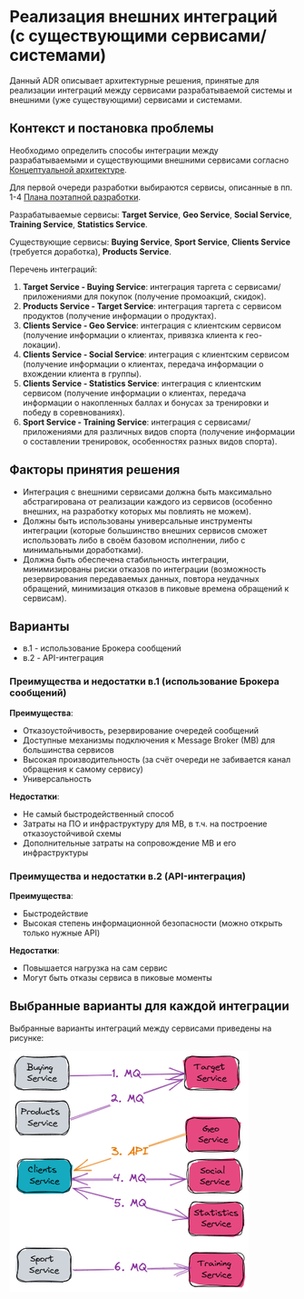# Реализация внешних интеграций (с существующими сервисами/ системами)

Данный ADR описывает архитектурные решения, принятые для реализации интеграций между сервисами разрабатываемой системы и внешними (уже существующими) сервисами и системами.

## Контекст и постановка проблемы

Необходимо определить способы интеграции между разрабатываемыми и существующими внешними сервисами согласно [Концептуальной архитектуре](https://github.com/Lana8888/trans-sport/blob/main/04%20-%20conceptual-architecture.md#%D0%BA%D0%BE%D0%BD%D1%86%D0%B5%D0%BF%D1%82%D1%83%D0%B0%D0%BB%D1%8C%D0%BD%D0%B0%D1%8F-%D0%B0%D1%80%D1%85%D0%B8%D1%82%D0%B5%D0%BA%D1%82%D1%83%D1%80%D0%B0).

Для первой очереди разработки выбираются сервисы, описанные в пп. 1-4 [Плана поэтапной разработки](https://github.com/Lana8888/trans-sport/blob/main/06-plan.md#%D0%BF%D0%BB%D0%B0%D0%BD-%D0%BF%D0%BE%D1%8D%D1%82%D0%B0%D0%BF%D0%BD%D0%BE%D0%B9-%D1%80%D0%B0%D0%B7%D1%80%D0%B0%D0%B1%D0%BE%D1%82%D0%BA%D0%B8-%D0%B8-%D1%80%D0%B0%D1%81%D1%88%D0%B8%D1%80%D0%B5%D0%BD%D0%B8%D1%8F-%D1%81%D0%B8%D1%81%D1%82%D0%B5%D0%BC%D1%8B-%D0%B0%D0%BD%D0%B0%D0%BB%D0%B8%D0%B7-%D0%BA%D1%80%D0%B8%D1%82%D0%B8%D1%87%D0%B5%D1%81%D0%BA%D0%B8-%D0%B2%D0%B0%D0%B6%D0%BD%D1%8B%D1%85-%D0%BA%D0%BE%D0%BC%D0%BF%D0%BE%D0%BD%D0%B5%D0%BD%D1%82%D0%BE%D0%B2).

Разрабатываемые сервисы: <b>Target Service</b>, <b>Geo Service</b>, <b>Social Service</b>, <b>Training Service</b>, <b>Statistics Service</b>.  

Существующие сервисы: <b>Buying Service</b>, <b>Sport Service</b>, <b>Clients Service</b> (требуется доработка), <b>Products Service</b>.  

Перечень интеграций:  

1. <b>Target Service - Buying Service</b>: интеграция таргета с сервисами/ приложениями для покупок (получение промоакций, скидок).
2. <b>Products Service - Target Service</b>: интеграция таргета с сервисом продуктов (получение информации о продуктах).
3. <b>Clients Service - Geo Service</b>: интеграция с клиентским сервисом (получение информации о клиентах, привязка клиента к гео-локации).
4. <b>Clients Service - Social Service</b>: интеграция с клиентским сервисом (получение информации о клиентах, передача информации о вхождении клиента в группы).
5. <b>Clients Service - Statistics Service</b>: интеграция с клиентским сервисом (получение информации о клиентах, передача информации о накопленных баллах и бонусах за тренировки и победу в соревнованиях).
6. <b>Sport Service - Training Service</b>: интеграция с сервисами/ приложениями для различных видов спорта (получение информации о составлении тренировок, особенностях разных видов спорта).

## Факторы принятия решения

* Интеграция с внешними сервисами должна быть максимально абстрагирована от реализации каждого из сервисов (особенно внешних, на разработку которых мы повлиять не можем).
* Должны быть использованы универсальные инструменты интеграции (которые большинство внешних сервисов сможет использовать либо в своём базовом исполнении, либо с минимальными доработками).
* Должна быть обеспечена стабильность интеграции, минимизированы риски отказов по интеграции (возможность резервирования передаваемых данных, повтора неудачных обращений, минимизация отказов в пиковые времена обращений к сервисам).

## Варианты

* в.1 - использование Брокера сообщений
* в.2 - API-интеграция

### Преимущества и недостатки в.1 (использование Брокера сообщений)
<b>Преимущества</b>:  
* Отказоустойчивость, резервирование очередей сообщений  
* Доступные механизмы подключения к Message Broker (MB) для большинства сервисов  
* Высокая производительность (за счёт очереди не забивается канал обращения к самому сервису)  
* Универсальность  

<b>Недостатки</b>:  
* Не самый быстродейственный способ  
* Затраты на ПО и инфраструктуру для MB, в т.ч. на построение отказоустойчивой схемы  
* Дополнительные затраты на сопровождение MB и его инфраструктуры  

### Преимущества и недостатки в.2 (API-интеграция)
<b>Преимущества</b>:  
* Быстродействие  
* Высокая степень информационной безопасности (можно открыть только нужные API)    

<b>Недостатки</b>:  
* Повышается нагрузка на сам сервис  
* Могут быть отказы сервиса в пиковые моменты 

## Выбранные варианты для каждой интеграции
Выбранные варианты интеграций между сервисами приведены на рисунке:  

![Варианты для внешних интеграций](https://github.com/Lana8888/trans-sport/blob/main/external-integration.png)
